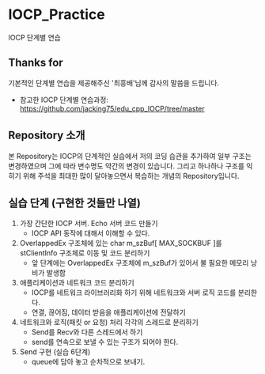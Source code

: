 # IOCP_Practice
IOCP 단계별 연습

## Thanks for
기본적인 단계별 연습을 제공해주신 '최흥배'님께 감사의 말씀을 드립니다.
- 참고한 IOCP 단계별 연습과정: https://github.com/jacking75/edu_cpp_IOCP/tree/master

## Repository 소개
본 Repository는 IOCP의 단계적인 실습에서 저의 코딩 습관을 추가하여 일부 구조는 변경하였으며 그에 따라 변수명도 약간의 변경이 있습니다.
그리고 하나하나 구조를 익히기 위해 주석을 최대한 많이 달아놓으면서 복습하는 개념의 Repository입니다.

## 실습 단계 (구현한 것들만 나열)
1. 가장 간단한 IOCP 서버. Echo 서버 코드 만들기
    * IOCP API 동작에 대해서 이해할 수 있다.
2. OverlappedEx 구조체에 있는 char m_szBuf[ MAX_SOCKBUF ]를 stClientInfo 구조체로 이동 및 코드 분리하기
    * 앞 단계에는 OverlappedEx 구조체에 m_szBuf가 있어서 불 필요한 메모리 낭비가 발생함
3. 애플리케이션과 네트워크 코드 분리하기
    * IOCP를 네트워크 라이브러리화 하기 위해 네트워크와 서버 로직 코드를 분리한다.
    * 연결, 끊어짐, 데이터 받음을 애플리케이션에 전달하기
4. 네트워크와 로직(패킷 or 요청) 처리 각각의 스레드로 분리하기
    * Send를 Recv와 다른 스레드에서 하기
    * send를 연속으로 보낼 수 있는 구조가 되어야 한다.
5. Send 구현 (실습 6단계)
    * queue에 담아 놓고 순차적으로 보내기.
